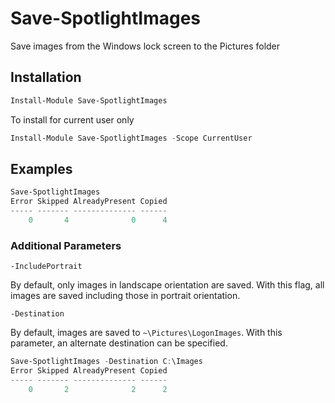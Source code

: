 # Save-SpotlightImages

Save images from the Windows lock screen to the Pictures folder

## Installation

```Powershell
Install-Module Save-SpotlightImages
```

To install for current user only
```Powershell
Install-Module Save-SpotlightImages -Scope CurrentUser
```

## Examples
```Powershell
Save-SpotlightImages
Error Skipped AlreadyPresent Copied
----- ------- -------------- ------
    0       4              0      4
```
### Additional Parameters
`-IncludePortrait`

By default, only images in landscape orientation are saved. With this flag, all images are saved including those in portrait orientation.

`-Destination`
    
By default, images are saved to `~\Pictures\LogonImages`. With this parameter, an alternate destination can be specified.

```Powershell
Save-SpotlightImages -Destination C:\Images
Error Skipped AlreadyPresent Copied
----- ------- -------------- ------
    0       2              2      2
```